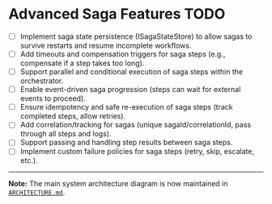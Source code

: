 # Advanced Saga Features TODO

- [ ] Implement saga state persistence (ISagaStateStore) to allow sagas to survive restarts and resume incomplete workflows.
- [ ] Add timeouts and compensation triggers for saga steps (e.g., compensate if a step takes too long).
- [ ] Support parallel and conditional execution of saga steps within the orchestrator.
- [ ] Enable event-driven saga progression (steps can wait for external events to proceed).
- [ ] Ensure idempotency and safe re-execution of saga steps (track completed steps, allow retries).
- [ ] Add correlation/tracking for sagas (unique sagaId/correlationId, pass through all steps and logs).
- [ ] Support passing and handling step results between saga steps.
- [ ] Implement custom failure policies for saga steps (retry, skip, escalate, etc.).

---
**Note:** The main system architecture diagram is now maintained in [`ARCHITECTURE.md`](./ARCHITECTURE.md). 